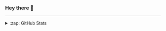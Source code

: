 ### Hey there 👋

<!--
**jkulba/jkulba** is a ✨ _special_ ✨ repository because its `README.md` (this file) appears on your GitHub profile.

Here are some ideas to get you started:

- 🔭 I’m currently working on ...
- 🌱 I’m currently learning ...
- 👯 I’m looking to collaborate on ...
- 🤔 I’m looking for help with ...
- 💬 Ask me about ...
- 📫 How to reach me: ...
- 😄 Pronouns: ...
- ⚡ Fun fact: ...
-->

---
<details>
  <summary>:zap: GitHub Stats</summary>

  [![My GitHub Stats](https://github-readme-stats.vercel.app/api/?username=jkulba&count_private=true&theme=tokyonight&showicons=true)]()
  <BR />
  [![My GitHub Language Stats](https://github-readme-stats.vercel.app/api/top-langs/?username=jkulba&langs_count=5&theme=tokyonight)]()
</details>





